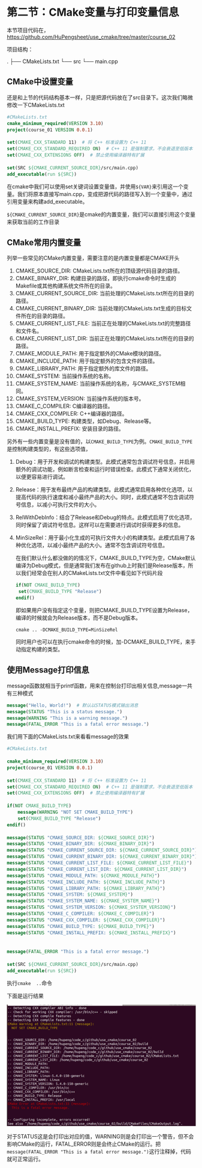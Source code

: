 # 第二节：CMake变量与打印变量信息

本节项目代码在，https://github.com/HuPengsheet/use_cmake/tree/master/course_02

项目结构：

.
├── CMakeLists.txt
└── src
    └── main.cpp
    

## CMake中设置变量

​	还是和上节的代码结构基本一样，只是把源代码放在了src目录下。这次我们略微修改一下CMakeLists.txt

```cmake
#CMakeLists.txt
cmake_minimum_required(VERSION 3.10)
project(course_01 VERSION 0.0.1)

set(CMAKE_CXX_STANDARD 11)  # 将 C++ 标准设置为 C++ 11
set(CMAKE_CXX_STANDARD_REQUIRED ON)  # C++ 11 是强制要求，不会衰退至低版本
set(CMAKE_CXX_EXTENSIONS OFF)  # 禁止使用编译器特有扩展

set(SRC ${CMAKE_CURRENT_SOURCE_DIR}/src/main.cpp)
add_executable(run ${SRC})
```

​	在cmake中我们可以使用set关键词设置变量值，并使用`${VAR}`来引用这一个变量。我们将原本直接写main.cpp，变成把源代码的路径写入到一个变量中，通过引用变量来构建add_executable。

`${CMAKE_CURRENT_SOURCE_DIR}`是cmake的内置变量，我们可以直接引用这个变量来获取当前的工作目录

## CMake常用内置变量

列举一些常见的CMake内置变量，需要注意的是内置变量都是CMAKE开头

1. CMAKE_SOURCE_DIR: CMakeLists.txt所在的顶级源代码目录的路径。
2. CMAKE_BINARY_DIR: 构建目录的路径，即执行cmake命令时生成的Makefile或其他构建系统文件所在的目录。
3. CMAKE_CURRENT_SOURCE_DIR: 当前处理的CMakeLists.txt所在的目录的路径。
4. CMAKE_CURRENT_BINARY_DIR: 当前处理的CMakeLists.txt生成的目标文件所在的目录的路径。
5. CMAKE_CURRENT_LIST_FILE: 当前正在处理的CMakeLists.txt的完整路径和文件名。
6. CMAKE_CURRENT_LIST_DIR: 当前正在处理的CMakeLists.txt所在的目录的路径。
7. CMAKE_MODULE_PATH: 用于指定额外的CMake模块的路径。
8. CMAKE_INCLUDE_PATH: 用于指定额外的包含文件的路径。
9. CMAKE_LIBRARY_PATH: 用于指定额外的库文件的路径。
10. CMAKE_SYSTEM: 当前操作系统的名称。
11. CMAKE_SYSTEM_NAME: 当前操作系统的名称，与CMAKE_SYSTEM相同。
12. CMAKE_SYSTEM_VERSION: 当前操作系统的版本号。
13. CMAKE_C_COMPILER: C编译器的路径。
14. CMAKE_CXX_COMPILER: C++编译器的路径。
15. CMAKE_BUILD_TYPE: 构建类型，如Debug、Release等。
16. CMAKE_INSTALL_PREFIX: 安装目录的路径。

​	另外有一些内置变量是没有值的，以`CMAKE_BUILD_TYPE`为例。`CMAKE_BUILD_TYPE`是控制构建类型的，有这些选项值，

1. Debug：用于开发和调试的构建类型。此模式通常包含调试符号信息，并启用额外的调试功能，例如断言检查和运行时错误检查。此模式下通常关闭优化，以便更容易进行调试。

2. Release：用于发布最终产品的构建类型。此模式通常启用各种优化选项，以提高代码的执行速度和减小最终产品的大小。同时，此模式通常不包含调试符号信息，以减小可执行文件的大小。

3. RelWithDebInfo：结合了Release和Debug的特点。此模式启用了优化选项，同时保留了调试符号信息。这样可以在需要进行调试时获得更多的信息。

4. MinSizeRel：用于最小化生成的可执行文件大小的构建类型。此模式启用了各种优化选项，以减小最终产品的大小。通常不包含调试符号信息。

   ​	在我们默认什么都没做的的情况下，CMAKE_BUILD_TYPE为空，CMake默认编译为Debug模式，但是通常我们发布在github上时我们是Release版本，所以我们经常会在别人的CMakeLists.txt文件中看见如下代码片段

   ```cmake
   if(NOT CMAKE_BUILD_TYPE)
   	set(CMAKE_BUILD_TYPE "Release")
   endif()
   ```

   ​	即如果用户没有指定这个变量，则把CMAKE_BUILD_TYPE设置为Release，编译的时候就会为Release版本，而不是Debug版本。

   ```shell
   cmake .. -DCMAKE_BUILD_TYPE=MinSizeRel
   ```

   ​	同时用户也可以在执行cmake命令的时候，加-DCMAKE_BUILD_TYPE，来手动指定构建的类型。	

## 	使用Message打印信息

message函数就相当于printf函数，用来在控制台打印出相关信息,message一共有三种模式

```cmake
message("Hello, World!")  # 默认以STATUS模式输出消息
message(STATUS "This is a status message.")
message(WARNING "This is a warning message.")
message(FATAL_ERROR "This is a fatal error message.")
```

我们用下面的CMakeLists.txt来看看message的效果

```cmake
#CMakeLists.txt

cmake_minimum_required(VERSION 3.10)
project(course_01 VERSION 0.0.1)

set(CMAKE_CXX_STANDARD 11)  # 将 C++ 标准设置为 C++ 11
set(CMAKE_CXX_STANDARD_REQUIRED ON)  # C++ 11 是强制要求，不会衰退至低版本
set(CMAKE_CXX_EXTENSIONS OFF)  # 禁止使用编译器特有扩展

if(NOT CMAKE_BUILD_TYPE)
	message(WARNING "NOT SET CMAKE_BUILD_TYPE")
    set(CMAKE_BUILD_TYPE "Release")
endif()

message(STATUS "CMAKE_SOURCE_DIR: ${CMAKE_SOURCE_DIR}")
message(STATUS "CMAKE_BINARY_DIR: ${CMAKE_BINARY_DIR}")
message(STATUS "CMAKE_CURRENT_SOURCE_DIR: ${CMAKE_CURRENT_SOURCE_DIR}")
message(STATUS "CMAKE_CURRENT_BINARY_DIR: ${CMAKE_CURRENT_BINARY_DIR}")
message(STATUS "CMAKE_CURRENT_LIST_FILE: ${CMAKE_CURRENT_LIST_FILE}")
message(STATUS "CMAKE_CURRENT_LIST_DIR: ${CMAKE_CURRENT_LIST_DIR}")
message(STATUS "CMAKE_MODULE_PATH: ${CMAKE_MODULE_PATH}")
message(STATUS "CMAKE_INCLUDE_PATH: ${CMAKE_INCLUDE_PATH}")
message(STATUS "CMAKE_LIBRARY_PATH: ${CMAKE_LIBRARY_PATH}")
message(STATUS "CMAKE_SYSTEM: ${CMAKE_SYSTEM}")
message(STATUS "CMAKE_SYSTEM_NAME: ${CMAKE_SYSTEM_NAME}")
message(STATUS "CMAKE_SYSTEM_VERSION: ${CMAKE_SYSTEM_VERSION}")
message(STATUS "CMAKE_C_COMPILER: ${CMAKE_C_COMPILER}")
message(STATUS "CMAKE_CXX_COMPILER: ${CMAKE_CXX_COMPILER}")
message(STATUS "CMAKE_BUILD_TYPE: ${CMAKE_BUILD_TYPE}")
message(STATUS "CMAKE_INSTALL_PREFIX: ${CMAKE_INSTALL_PREFIX}")


message(FATAL_ERROR "This is a fatal error message.")

set(SRC ${CMAKE_CURRENT_SOURCE_DIR}/src/main.cpp)
add_executable(run ${SRC})

```

执行`cmake  ..`命令

下面是运行结果

![message运行结果](../image/message运行结果.png)

​	对于STATUS这是会打印出对应的值，WARNING则是会打印出一个警告，但不会影响CMake的运行，FATAL_ERROR则是会终止CMake的运行。把`message(FATAL_ERROR "This is a fatal error message.")`这行注释掉，代码就可正常运行。
